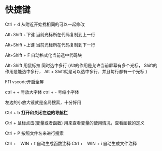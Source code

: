 
# 快捷键

Ctrl + d 从附近开始找相同的可以一起修改

Alt+Shift +下键 当前光标所在代码复制到上一行

Alt+Shift +上键 当前光标所在代码复制到下一行

Alt+Shift + F 自动格式化当前选中代码块

Alt+Shift 用鼠标拉  同时选中多行
(Alt的作用是允许当前屏幕有多个光标， Shift的作用是能选中多行， Alt + Shift就是可以选中多行，并且每行都有一个光标  )

F11 vscode开启全屏

ctrl + + 号放大字体
ctrl + - 号缩小字体

左边的小放大镜就是全局搜索，十分好用

Ctrl + b **打开和关闭左边的导航栏**

Ctrl + 鼠标点击(变量或者函数)  用来查看变量的使用情况，查看函数的定义

Ctrl + P 按照文件名来进行搜索

Ctrl +　WIN + t 自动生成函数注释
Ctrl +　WIN + i 自动生成文件注释

